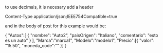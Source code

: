 to use decimals, it is necesary add a header

Content-Type 
application/json;IEEE754Compatible=true

and in the body of post for this example would be:

{
      "Autos":[
            { 
                "nombre": "Auto2",
                "paisOrigen": "Italiano",
                "comentario": "esto es un auto"
            }
      ],
      "Marca":"marca1",
      "Modelo":"modelo1",
      "Precio":[{
          "valor": "15.50",
          "moneda_code":""
      }]
    }